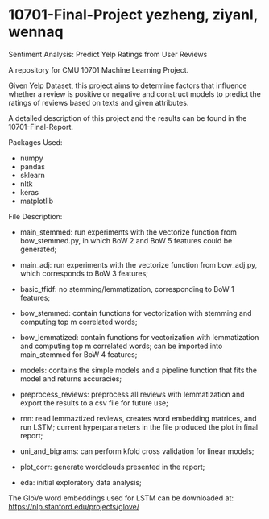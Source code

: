 # 10701-Final-Project yezheng, ziyanl, wennaq
Sentiment Analysis: Predict Yelp Ratings from User Reviews

A repository for CMU 10701 Machine Learning Project.

Given Yelp Dataset, this project aims to determine factors that influence whether a review is positive or negative and construct models to predict the ratings of reviews based on texts and given attributes.

A detailed description of this project and the results can be found in the 10701-Final-Report.

Packages Used:
- numpy
- pandas
- sklearn
- nltk
- keras
- matplotlib

File Description:
- main_stemmed: run experiments with the vectorize function from bow_stemmed.py, in which BoW 2 and BoW 5 features could be generated;

- main_adj: run experiments with the vectorize function from bow_adj.py, which corresponds to BoW 3 features;

- basic_tfidf: no stemming/lemmatization, corresponding to BoW 1 features;

- bow_stemmed: contain functions for vectorization with stemming and computing top m correlated words;

- bow_lemmatized: contain functions for vectorization with lemmatization and computing top m correlated words; can be imported into main_stemmed for BoW 4 features;

- models: contains the simple models and a pipeline function that fits the model and returns accuracies;

- preprocess_reviews: preprocess all reviews with lemmatization and export the results to a csv file for future use;

- rnn: read lemmaztized reviews, creates word embedding matrices, and run LSTM; current hyperparameters in the file produced the plot in final report;

- uni_and_bigrams: can perform kfold cross validation for linear models;

- plot_corr: generate wordclouds presented in the report;

- eda: initial exploratory data analysis;

The GloVe word embeddings used for LSTM can be downloaded at: https://nlp.stanford.edu/projects/glove/

